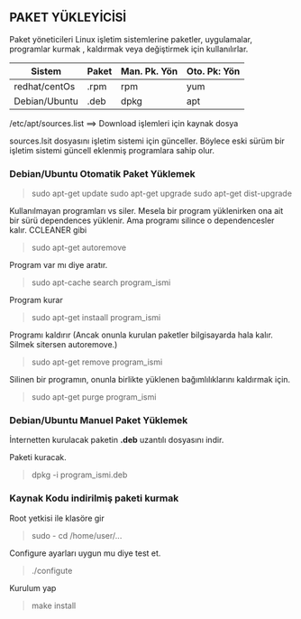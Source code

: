 

## PAKET YÜKLEYİCİSİ
Paket yöneticileri Linux işletim sistemlerine paketler, uygulamalar, programlar kurmak , kaldırmak veya değiştirmek için kullanılırlar.

| Sistem | Paket | Man. Pk. Yön | Oto. Pk: Yön |
|---|---|---|---|
| redhat/centOs | .rpm | rpm | yum |
| Debian/Ubuntu | .deb |  dpkg | apt  |

/etc/apt/sources.list ==> Download işlemleri için kaynak dosya

sources.lsit dosyasını işletim sistemi için günceller. Böylece eski sürüm bir işletim sistemi güncell eklenmiş programlara sahip olur.

### Debian/Ubuntu Otomatik Paket Yüklemek

> sudo apt-get update
> sudo apt-get upgrade
> sudo apt-get dist-upgrade

Kullanılmayan programları vs siler. Mesela bir program yüklenirken ona ait bir sürü dependences yüklenir.
Ama programı silince o dependencesler kalır. CCLEANER gibi
> sudo apt-get autoremove

Program var mı diye aratır.
> sudo apt-cache search program_ismi

Program kurar
> sudo apt-get instaall program_ismi

Programı kaldırır (Ancak onunla kurulan paketler bilgisayarda hala kalır. Silmek sitersen autoremove.)
> sudo apt-get remove program_ismi

Silinen bir programın, onunla birlikte yüklenen bağımlılıklarını kaldırmak için.
> sudo apt-get purge program_ismi

### Debian/Ubuntu Manuel Paket Yüklemek
İnternetten kurulacak paketin **.deb** uzantılı dosyasını indir.

Paketi kuracak.
> dpkg -i program_ismi.deb

### Kaynak Kodu indirilmiş paketi kurmak
Root yetkisi ile klasöre gir
> sudo -
> cd /home/user/...

Configure ayarları uygun mu diye test et.
> ./configute

Kurulum yap
> make install

